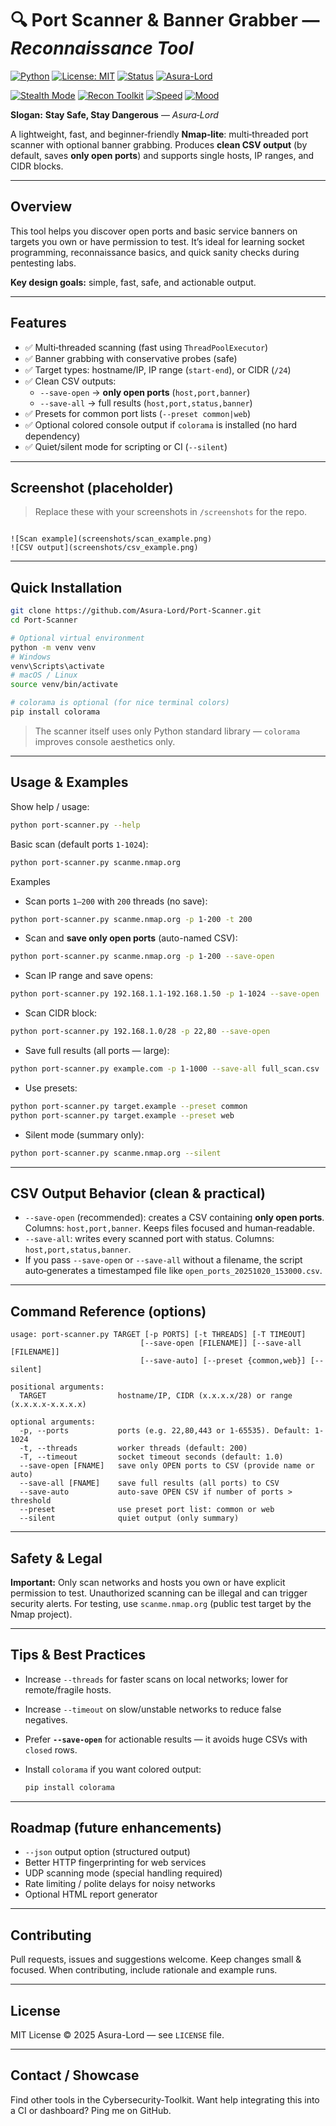 

# 🔍 Port Scanner & Banner Grabber — *Reconnaissance Tool*

[![Python](https://img.shields.io/badge/python-3.8%2B-blue)](https://www.python.org/)
[![License: MIT](https://img.shields.io/badge/license-MIT-green)](LICENSE)
[![Status](https://img.shields.io/badge/status-active-success)]()
[![Asura-Lord](https://img.shields.io/badge/author-Asura--Lord-black)]()

<!-- Decorative / "cool" badges (stylistic only) -->
[![Stealth Mode](https://img.shields.io/badge/Stealth-ON-black?logo=ghost&logoColor=white)]()
[![Recon Toolkit](https://img.shields.io/badge/Toolkit-Cyber--Recon-purple)]()
[![Speed](https://img.shields.io/badge/Speed-MultiThreaded-orange)]()
[![Mood](https://img.shields.io/badge/Mood-Stay%20Safe%2C%20Stay%20Dangerous-red)]()

**Slogan:** **Stay Safe, Stay Dangerous** — *Asura‑Lord*

A lightweight, fast, and beginner‑friendly **Nmap‑lite**: multi‑threaded port scanner with optional banner grabbing. Produces **clean CSV output** (by default, saves **only open ports**) and supports single hosts, IP ranges, and CIDR blocks.

---

## Overview

This tool helps you discover open ports and basic service banners on targets you own or have permission to test. It’s ideal for learning socket programming, reconnaissance basics, and quick sanity checks during pentesting labs.

**Key design goals:** simple, fast, safe, and actionable output.

---

## Features

- ✅ Multi‑threaded scanning (fast using `ThreadPoolExecutor`)  
- ✅ Banner grabbing with conservative probes (safe)  
- ✅ Target types: hostname/IP, IP range (`start-end`), or CIDR (`/24`)  
- ✅ Clean CSV outputs:
  - `--save-open` → **only open ports** (`host,port,banner`)  
  - `--save-all` → full results (`host,port,status,banner`)  
- ✅ Presets for common port lists (`--preset common|web`)  
- ✅ Optional colored console output if `colorama` is installed (no hard dependency)  
- ✅ Quiet/silent mode for scripting or CI (`--silent`)

---

## Screenshot (placeholder)

> Replace these with your screenshots in `/screenshots` for the repo.

```

![Scan example](screenshots/scan_example.png)
![CSV output](screenshots/csv_example.png)

````

---

## Quick Installation

```bash
git clone https://github.com/Asura-Lord/Port-Scanner.git
cd Port-Scanner

# Optional virtual environment
python -m venv venv
# Windows
venv\Scripts\activate
# macOS / Linux
source venv/bin/activate

# colorama is optional (for nice terminal colors)
pip install colorama
````

> The scanner itself uses only Python standard library — `colorama` improves console aesthetics only.

---

## Usage & Examples

Show help / usage:

```bash
python port-scanner.py --help
```

Basic scan (default ports `1-1024`):

```bash
python port-scanner.py scanme.nmap.org
```

Examples

* Scan ports `1–200` with `200` threads (no save):

```bash
python port-scanner.py scanme.nmap.org -p 1-200 -t 200
```

* Scan and **save only open ports** (auto-named CSV):

```bash
python port-scanner.py scanme.nmap.org -p 1-200 --save-open
```

* Scan IP range and save opens:

```bash
python port-scanner.py 192.168.1.1-192.168.1.50 -p 1-1024 --save-open
```

* Scan CIDR block:

```bash
python port-scanner.py 192.168.1.0/28 -p 22,80 --save-open
```

* Save full results (all ports — large):

```bash
python port-scanner.py example.com -p 1-1000 --save-all full_scan.csv
```

* Use presets:

```bash
python port-scanner.py target.example --preset common
python port-scanner.py target.example --preset web
```

* Silent mode (summary only):

```bash
python port-scanner.py scanme.nmap.org --silent
```

---

## CSV Output Behavior (clean & practical)

* `--save-open` (recommended): creates a CSV containing **only open ports**. Columns: `host,port,banner`. Keeps files focused and human‑readable.
* `--save-all`: writes every scanned port with status. Columns: `host,port,status,banner`.
* If you pass `--save-open` or `--save-all` without a filename, the script auto‑generates a timestamped file like `open_ports_20251020_153000.csv`.

---

## Command Reference (options)

```
usage: port-scanner.py TARGET [-p PORTS] [-t THREADS] [-T TIMEOUT]
                             [--save-open [FILENAME]] [--save-all [FILENAME]]
                             [--save-auto] [--preset {common,web}] [--silent]

positional arguments:
  TARGET                hostname/IP, CIDR (x.x.x.x/28) or range (x.x.x.x-x.x.x.x)

optional arguments:
  -p, --ports           ports (e.g. 22,80,443 or 1-65535). Default: 1-1024
  -t, --threads         worker threads (default: 200)
  -T, --timeout         socket timeout seconds (default: 1.0)
  --save-open [FNAME]   save only OPEN ports to CSV (provide name or auto)
  --save-all [FNAME]    save full results (all ports) to CSV
  --save-auto           auto-save OPEN CSV if number of ports > threshold
  --preset              use preset port list: common or web
  --silent              quiet output (only summary)
```

---

## Safety & Legal

**Important:** Only scan networks and hosts you own or have explicit permission to test. Unauthorized scanning can be illegal and can trigger security alerts. For testing, use `scanme.nmap.org` (public test target by the Nmap project).

---

## Tips & Best Practices

* Increase `--threads` for faster scans on local networks; lower for remote/fragile hosts.
* Increase `--timeout` on slow/unstable networks to reduce false negatives.
* Prefer **`--save-open`** for actionable results — it avoids huge CSVs with `closed` rows.
* Install `colorama` if you want colored output:

  ```bash
  pip install colorama
  ```

---

## Roadmap (future enhancements)

* `--json` output option (structured output)
* Better HTTP fingerprinting for web services
* UDP scanning mode (special handling required)
* Rate limiting / polite delays for noisy networks
* Optional HTML report generator

---

## Contributing

Pull requests, issues and suggestions welcome. Keep changes small & focused. When contributing, include rationale and example runs.

---

## License

MIT License © 2025 Asura-Lord — see `LICENSE` file.

---

## Contact / Showcase

Find other tools in the Cybersecurity‑Toolkit. Want help integrating this into a CI or dashboard? Ping me on GitHub.

```


